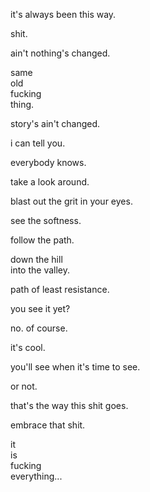 it's always been this way.

shit.

ain't nothing's changed.

same  
old  
fucking  
thing.

story's ain't changed.

i can tell you.

everybody knows.

take a look around.

blast out the grit in your eyes.

see the softness.

follow the path.

down the hill  
into the valley.

path of least resistance.

you see it yet?

no. of course.

it's cool.

you'll see when it's time to see.

or not.

that's the way this shit goes.

embrace that shit.

it  
is  
fucking  
everything...

